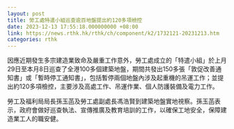 ```yaml
---
layout: post
title: 勞工處特遣小組巡查逾百地盤提出約120多項檢控
date: 2023-12-13 17:55:18.000000000 +08:00
link: https://news.rthk.hk/rthk/ch/component/k2/1732121-20231213.htm
categories: rthk
---
```


因應近期發生多宗建造業致命及嚴重工作意外，勞工處成立的「特遣小組」於上月29日至本月8日巡查了全港100多個建築地盤，期間共發出150多張「敦促改善通知書」或「暫時停工通知書」，包括暫停兩個地盤內涉及起重機的吊運工作；並提出約120多項檢控，主要涉及高處工作、吊運作業、個人防護裝備及電力工作。 

勞工及福利局局長孫玉菡及勞工處副處長馮浩賢到建築地盤實地視察。孫玉菡表示，政府會做好巡查執法、宣傳推廣及教育培訓的工作，以確保工地安全，保障建造業工人的職安健。
